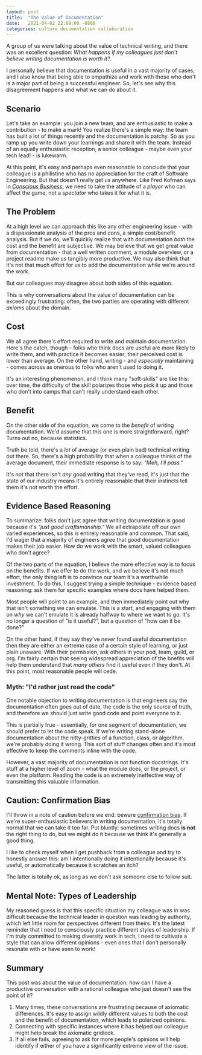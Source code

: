 ```yaml
---
layout: post
title:  "The Value of Documentation"
date:   2021-04-02 22:00:00 -0800
categories: culture documentation collaboration
---
```

A group of us were talking about the value of technical writing, and there was an excellent question: _What happens if my colleagues just don't believe writing documentation is worth it?_.

I personally believe that documentation _is_ useful in a vast majority of cases, and I also know that being able to empathize and work with those who don't is a major part of being a successful engineer. So, let's see why this disagreement happens and what we can do about it.

## Scenario
Let's take an example: you join a new team, and are enthusiastic to make a contribution - to make a mark! You realize there's a simple way: the team has built a lot of things recently and the documentation is patchy. So as you ramp up you write down your learnings and share it with the team. Instead of an equally enthusiastic reception, a senior colleague - maybe even your tech lead! - is lukewarm.

At this point, it's easy and perhaps even reasonable to conclude that your colleague is a philistine who has no appreciation for the craft of Software Engineering. But that doesn't really get us anywhere. Like Fred Kofman says in _[Conscious Business]_, we need to take the attitude of a _player_ who can affect the game, not a _spectator_  who takes it for what it is.

## The Problem
At a high level we can approach this like any other engineering issue - with a dispassionate analysis of the pros and cons, a simple cost/benefit analysis. But if we do, we'll quickly realize that with documentation _both_ the cost and the benefit are subjective. We may believe that we get great value from documentation - that a well written comment, a module overview, or a project readme make us tangibly more productive. We may also think that it's not that much effort for us to add the documentation while we're around the work.

But our colleagues may disagree about both sides of this equation.

This is why conversations about the value of documentation can be exceedingly frustrating: often, the two parties are operating with different _axioms_ about the domain.

## Cost
We all agree there's effort required to write and maintain documentation. Here's the catch, though - folks who think docs are useful are more likely to write them, and with practice it becomes easier; their perceived cost is lower than average. On the other hand, writing - and _especially_ maintaining - comes across as onerous to folks who aren't used to doing it.

It's an interesting phenomenon, and I think many "soft-skills" are like this: over time, the difficulty of the skill polarizes those who pick it up and those who don't into camps that can't really understand each other.

## Benefit
On the other side of the equation, we come to the _benefit_ of writing documentation. We'd assume that this one is more straightforward, right? Turns out no, because statistics.

Truth be told, there's a _lot_ of average (or even plain bad) technical writing out there. So, there's a high probability that when a colleague thinks of the average document, their immediate response is to say: _"Meh, I'll pass."_

It's not that there isn't _any_ good writing that they've read, it's just that the state of our industry means it's entirely reasonable that their instincts tell them it's not worth the effort.

## Evidence Based Reasoning
To summarize: folks don't just agree that writing documentation is good because it's _"just good craftsmanship."_ We all extrapolate off our own varied experiences, so this is entirely reasonable and common. That said, I'd wager that a majority of engineers agree that good documentation makes their job easier. How do we work with the smart, valued colleagues who don't agree?

Of the two parts of the equation, I believe the more effective way is to focus on the benefits. If we offer to do the work, and we believe it's not much effort, the only thing left is to convince our team it's a worthwhile investment. To do this, I suggest trying a simple technique - evidence based reasoning: ask them for specific examples where docs have helped them.

Most people will point to an example, and then immediately point out why that isn't something we can emulate. This is a start, and engaging with them on _why_ we can't emulate it is already halfway to where we want to go. It's no longer a question of "is it useful?", but a question of "how can it be done?"

On the other hand, if they say they've _never_ found useful documentation then they are either an extreme case of a certain style of learning, or just plain unaware. With their permission, ask others in your pod, team, guild, or org. I'm fairly certain that seeing widespread appreciation of the bnefits will help them understand that _many others_ find it useful even if they don't. At this point, most reasonable people will cede.

### Myth: "I'd rather just read the code"
One notable objection to writing documentation is that engineers say the documentation often goes out of date, the code is the only source of truth, and therefore we should just write good code and point everyone to it.

This is partially true - essentially, for one segment of documentation, we should prefer to let the code speak. If we're writing stand-alone documentation about the nitty-gritties of a function, class, or algorithm, we're probably doing it wrong. This sort of stuff changes often and it's most effective to keep the comments inline with the code.

However, a vast majority of documentation is not function docstrings. It's stuff at a higher level of zoom - what the module does, or the project, or even the platform. Reading the code is an extremely ineffective way of transmitting this valuable information.

## Caution: Confirmation Bias
I'll throw in a note of caution before we end: beware [confirmation bias]. If we're super-enthusiastic believers in writing documentation, it's totally normal that we can take it too far. Put bluntly: sometimes writing docs **is not** the right thing to do, but we might do it because we think it's generally a good thing.

I like to check myself when I get pushback from a colleague and try to honestly answer this: am I intentionally doing it intentionally because it's useful, or automatically because it scratches an itch?

The latter is totally ok, as long as we don't ask someone else to follow suit.

## Mental Note: Types of Leadership
My reasoned guess is that this specific situation my colleague was in was difficult because the technical leader in question was leading by authority, which left little room for perspectives different from theirs. It's the latest reminder that I need to consciously practice different styles of leadership. If I'm truly committed to making diversity work in tech, I need to cultivate a style that can allow different opinions - even ones that I don't personally resonate with or have seen to work!

## Summary
This post was about the value of documentation: how can I have a productive conversation with a rational colleague who just doesn't see the point of it?

1. Many times, these conversations are frustrating because of axiomatic differences. It's easy to assign wildly different values to both the cost and the benefit of documentation, which leads to polarized opinions.
3. Connecting with specific instances where it has helped our colleague might help break the axiomatic gridlock.
4. If all else fails, agreeing to ask for more people's opinions will help identify if either of you have a significantly extreme view of the issue.

<!-- References -->
[Conscious Business]: https://www.amazon.com/Conscious-Business-Build-through-Values/dp/1622032020
[confirmation bias]: https://en.wikipedia.org/wiki/Confirmation_bias
